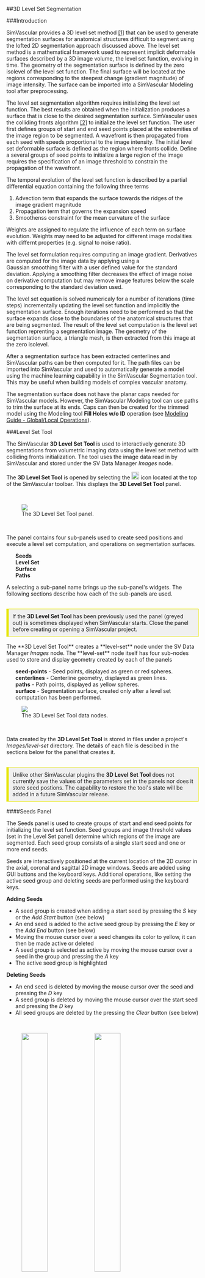 ##3D Level Set Segmentation 

###Introduction 

SimVascular provides a 3D level set method <a href="#ref-1">[1]</a> that can be used to generate segmentation surfaces for anatomical structures
difficult to segment using the lofted 2D segmentation approach discussed above. The level set method is a mathematical framework 
used to represent implicit deformable surfaces described by a 3D image volume, the level set function, evolving in time. The geometry 
of the segmentation surface is defined by the zero isolevel of the level set function. The final surface will be located at the 
regions corresponding to the steepest change (gradient magnitude) of image intensity. The surface can be imported into a SimVascular
Modeling tool after preprocessing.

The level set segmentation algorithm requires initializing the level set function. The best results are obtained when the 
initialization produces a surface that is close to the desired segmentation surface. SimVascular uses the colliding fronts 
algorithm <a href="#ref-2">[2]</a> to initialize the level set function. The user first defines groups of start and end 
seed points placed at the extremities of the image region to be segmented. A wavefront is then propagated from each seed with 
speeds proportional to the image intensity. The initial level set deformable surface is defined as the region where fronts collide.
Define a several groups of seed points to initialize a large region of the image requires the specification of an image threshold to 
constrain the propagation of the wavefront.

The temporal evolution of the level set function is described by a partial differential equation containing the following three terms  

<ol>
   <li> Advection term that expands the surface towards the ridges of the image gradient magnitude 

   <li> Propagation term that governs the expansion speed

   <li> Smoothenss constraint for the mean curvature of the surface </li>
</ol>

Weights are assigned to regulate the influence of each term on surface evolution. Weights may need to be adjusted for different image modalities
with differnt properties (e.g. signal to noise ratio).

The level set formulation requires computing an image gradient. Derivatives are computed for the image data by applying using a  
Gaussian smoothing filter with a user defined value for the standard deviation. Applying a smoothing filter decreases the effect of 
image noise on derivative computation but may remove image features below the scale corresponding to the standard deviation used.

The level set equation is solved numericaly for a number of iterations (time steps) incrementally updating the level set function and implicitly 
the segmentation surface. Enough iterations need to be performed so that the surface expands close to the boundaries of the anatomical structures 
that are being segmented. The result of the level set computation is the level set function reprenting a segmentation image. The geometry
of the segmentation surface, a triangle mesh, is then extracted from this image at the zero isolevel. 

After a segmentation surface has been extracted centerlines and SimVascular paths can be then computed for it. The path files can be
imported into SimVascular and used to automatically generate a model using the machine learning capability in the SimVascular Segmentation 
tool. This may be useful when building models of complex vascular anatomy.

The segmentation surface does not have the planar caps needed for SimVascular models. However, the SimVascular Modeling tool can use paths 
to trim the surface at its ends. Caps can then be created for the trimmed model using the Modeling tool <b>Fill Holes w/o ID</b> operation
(see <a href="http://simvascular.github.io/docsModelGuide.html#modelingEditingPolyData">Modeling Guide - Global/Local Operations</a>). 

<!-- ====================================== Level Set Tool ================================= -->

###Level Set Tool 

The SimVascular **3D Level Set Tool** is used to interactively generate 3D segmentations from volumetric imaging data using the
level set method with colliding fronts initialization. The tool uses the image data read in by SimVascular and stored under the
SV Data Manager <i>Images</i> node. 


The **3D Level Set Tool** is opened by selecting the 
<img src="documentation/modeling/imgs/3d-level-set/level-set-icon.png" width="20" height="20"> icon located at the top of the
SimVascular toolbar. This displays the **3D Level Set Tool** panel. 

<br>
<figure>
<img class="svImg svImgSm" src="documentation/modeling/imgs/3d-level-set/seeds-panel.png">
  <figcaption class="svCaption"> The 3D Level Set Tool panel. </figcaption>
</figure>
<br>

The panel contains four sub-panels used to create seed positions and execute a level set computation, and operations on segmentation surfaces. 
<ul style="list-style-type:none;">
  <li> <b> Seeds </b> </li>
  <li> <b> Level Set </b> </li>
  <li> <b> Surface </b> </li>
  <li> <b> Paths </b> </li>
</ul>

A selecting a sub-panel name brings up the sub-panel's widgets. The following sections describe how each of the sub-panels are used.

<br>
<div style="background-color: #F0F0F0; padding: 10px; border: 1px solid #e6e600; border-left: 6px solid #e6e600">
If the <b>3D Level Set Tool</b> has been previously used the panel (greyed out) is sometimes displayed when SimVascular starts. 
Close the panel before creating or opening a SimVascular project.
</div>

<br>
The **3D Level Set Tool** creates a **level-set** node under the SV Data Manager <i>Images</i> node. The **level-set** node
itself has four sub-nodes used to store and display geometry created by each of the panels

<ul style="list-style-type:none;">
  <li> <b>seed-points</b> - Seed points, displayed as green or red spheres. </li>
  <li> <b>centerlines</b> - Centerline geometry, displayed as green lines. </li>
  <li> <b>paths</b> - Path points, displayed as yellow spheres. </li>
  <li> <b>surface</b> - Segmentation surface, created only after a level set computation has been performed. </li>
</ul>

<figure>
<img class="svImg svImgSm" src="documentation/modeling/imgs/3d-level-set/data-manager-panel.png">
  <figcaption class="svCaption"> The 3D Level Set Tool data nodes. </figcaption>
</figure>
<br>

Data created by the <b>3D Level Set Tool</b> is stored in files under a project's <i>Images/level-set</i> directory. 
The details of each file is descibed in the sections below for the panel that creates it.

<br>
<div style="background-color: #F0F0F0; padding: 10px; border: 1px solid #e6e600; border-left: 6px solid #e6e600">
Unlike other SimVascular plugins the <b>3D Level Set Tool</b> does not currently save the values of the parameters set in the
panels nor does it store seed postions. The capability to restore the tool's state will be added in a future SimVascular release.
</div>

<!-- ====================================== Seeds Panel  ================================= -->

<br>
####Seeds Panel 

The Seeds panel is used to create groups of start and end seed points for initializing the level set function. Seed groups and
image threshold values (set in the Level Set panel) determine which regions of the image are segmented. Each seed group consists
of a single start seed and one or more end seeds.
 
Seeds are interactively positioned at the current location of the 2D cursor in the axial, coronal and sagittal 2D image windows. 
Seeds are added using GUI buttons and the keyboard keys. Additional operations, like setting the active seed group and deleting seeds
are performed using the keyboard keys.

<b> Adding Seeds </b>
<ul>
  <li> A seed group is created when adding a start seed by pressing the <i>S</i> key or the <i>Add Start</i> button (see below)  </li>
  <li> An end seed is added to the active seed group by pressing the <i>E</i> key or the <i>Add End</i> button (see below)  </li>
  <li> Moving the mouse cursor over a seed changes its color to yellow, it can then be made active or deleted </li>
  <li> A seed group is selected as active by moving the mouse cursor over a seed in the group and pressing the <i>A</i> key </li>
  <li> The active seed group is highlighted 
</ul>

<b> Deleting Seeds </b>
<ul>
  <li> An end seed is deleted by moving the mouse cursor over the seed and pressing the <i>D</i> key </li>
  <li> A seed group is deleted by moving the mouse cursor over the start seed and pressing the <i>D</i> key </li>
  <li> All seed groups are deleted by the pressing the <i>Clear</i> button (see below)  </li> 
</ul>

<br>
<figure>
  <img src="documentation/modeling/imgs/3d-level-set/seeds-panel-1a.png" style="float: left; width: 40%; margin-right: 5%; margin-bottom: 0.5em;">
  <img src="documentation/modeling/imgs/3d-level-set/seeds-panel-1b.png" style="float: left; width: 40%; margin-right: 1%; margin-bottom: 0.5em;">
  <p style="clear: both;">
  <figcaption> <i>Adding a start seed displayed as a green sphere (left) and an end seed displayed as a red sphere (right) at the 2D window crosshairs.  </i></figcaption>
</figure>
<br>

<br>
<img src="documentation/modeling/imgs/3d-level-set/seeds-panel.png" style="float: left; width: 30%; margin-right: 1%; margin-bottom: 0.5em;">

<i>Size</i> - The size of the spheres used to display seeds. The value is a multiple of the image voxel size. 

<i>Add Start</i> - Add a start seed at the location of the 2D crosshairs. A start seed can also be added by pressing the S key.

<i>Add End</i> - Add an end seed at the location of the 2D crosshairs. An end seed can also be added by pressing the E key.

<i>Clear</i> - Clear all seed groups. 

<p style="clear: both;">
 

<!-- ====================================== Level Set Panel  ================================= -->
<br>
####Level Set Panel 

The Level Set panel is used to set parameters for and execute the level set computation. Weights can be set that regulate the influence of 
each term in the level set equation. The higher the weight the more influence it will have on its property during the temporal evolution 
of the level set function.

When the level set computation has completed the segmentation surface is displayed in the graphics window.
The segmentation surface geometry is stored in a file named <i>surface.vtp</i> in the project's <i>Images/level-set</i> directory.

<br>
<img src="documentation/modeling/imgs/3d-level-set/level-set-panel.png" style="float: left; width: 30%; margin-right: 1%; margin-bottom: 0.5em;">

<i>Upper threshold</i> - The image upper threshold value.

<i>Lower threshold</i> - The image lower threshold value.

<i>Gradient magnitude SD</i> - The standard deviation value used for the Gaussian smoothing filter, measured in the units of image spacing. 

<i>Propagation weight</i> - The weight used to regulate the speed of surface expansion.

<i>Advection weight</i> - The weight used to regulate the attraction of the surface towards the ridges of the image gradient magnitude.

<i>Curvature weight</i> - The weight used to regulate the surface mean curvature smoothenss constraint.

<i>Number of iterations</i> - The number of iterations to incrementally update (evolve in time) the level set function. 

<i>Isosurface level</i> - The isolevel used to extract the segmentation surface from the level set function. 

<i>Execute</i> - Start the level set computation. 

<p style="clear: both;">


<!-- ====================================== Surface Panel  ================================= -->
<br>
####Surface Panel 

The Surface Panel is used to extract centerlines from a segmentation surface using VMTK <a href="#ref-3">[3]</a>.
Seed groups as the source and target points for the extract centerlines computation. 
End seeds in the interior of the segmentation surface may cause problems with the extract centerlines computation.
Use the Seeds Panel to delete any interior end seeds and rerun the extract centerlines computation.

When the extract centerlines computation has completed the centerlines are displayed as green lines in the graphics window. 
The centerline geometry is stored in a file named <i>centerlines.vtp</i> in the project's <i>Images/level-set</i> directory.

<img src="documentation/modeling/imgs/3d-level-set/surface-panel.png" style="float: left; width: 30%; margin-right: 1%; margin-bottom: 0.5em;">

<i>Compute Centerlines</i> - Start the extract centerlines computation for the current segmentation surface. 

<p style="clear: both;">


<!-- ====================================== Paths Panel  ================================= -->
<br>
####Paths Panel 

The Paths Panel is used to extract SimVascular paths from centerlines geometry. Paths are created for the different branches 
identified in the centerlines geometry. The number of path points created for each centerline depends on

<ol>
  <li> A multiplicative factor used to create evenly spaced points </li>
  <li> Tangent change tolerance along the centerline; more points are created for a curved centerline </li>
</ol>

When the extract paths computation has completed the paths are displayed as yellow spheres in the graphics window.
The path extracted is stored in a file named <i>path_N.pth</i>, where N = 1 to the number of paths, in the project's 
<i>Images/level-set</i> directory. Existing path files are removed before writting the new path files.

<br>
<img src="documentation/modeling/imgs/3d-level-set/paths-panel.png" style="float: left; width: 30%; margin-right: 1%; margin-bottom: 0.5em;">
<i>Distance multiplier</i> - The multiplicative factor used to sample centerline points for path control points. 
<i>Tangent change</i> - The maximum angle, in degrees, between centerlines tangents used to add a path control point.  
<i>Extract</i> - Extract paths from centerlines. 
<p style="clear: both;">

The centerlines geometry file contains a <i>CenterlineIds</i> data array used identify branches. This array is used to
extract paths, creating a path for each ID in the the array.


<!-- ====================================== Example 1 ================================= -->
<br>
###Example: Creating a Segmentation Surface 

This section demonstrates how to create a segmentation surface using the <b>3D Level Set Tool</b>. 

<b>Step 1 - Create a SimVascular project</b> <br>
Create a SimVascular project and read in the demo-image.vti image data file from the SimVascular <b>Demo Project</b>.
<figure>
<img class="svImg svImgXl" src="documentation/modeling/imgs/3d-level-set/example-1/fig-1.png">
</figure>

<br>
<b>Step 2 - Open the 3D Level Set Tool</b> <br>
Select the
<img src="documentation/modeling/imgs/3d-level-set/level-set-icon.png" width="20" height="20"> icon located at the top of the
SimVascular toolbar to open the **3D Level Set Tool** panel. Select the <i>Seeds</i> sub-panel.
<figure>
<img class="svImg svImgXl" src="documentation/modeling/imgs/3d-level-set/example-1/fig-2.png">
</figure>

<br>
<b>Step 3 - Create a start seed at the top of the aorta</b> <br>
Move the crosshairs in the 2D Saggital window to the top of the aorta, then move the crosshairs in the 2D Axial window to
the center of the aorta. Press the <i>S</i> key to create a start seed; it is displayed as a green sphere.
<figure>
<img class="svImg svImgXl" src="documentation/modeling/imgs/3d-level-set/example-1/fig-3.png">
</figure>

<br>
<b>Step 4 - Create end seeds for the left and right iliacs</b> <br>
Move the crosshairs in the 2D Saggital window down until the iliac arteries can be seen in the 2D Axial window. Move the crosshairs 
in the 2D Axial window to the center of the left iliac and press the <i>E</i> key to create an end seed.  
Move the crosshairs in the 2D Axial window to the center of the rigth iliac and press the <i>E</i> key to create another end seed.
The end seeds are displayed as a red spheres.
<figure>
<img class="svImg svImgXl" src="documentation/modeling/imgs/3d-level-set/example-1/fig-4.png">
</figure>

<br>
<b>Step 5 - Set level set parameters and start the level set computation </b> <br>
Select the <i>Level Set</i> sub-panel. Set the <i>Upper threshold</i> value to 240.0 and the <i>Lower threshold</i> value to 60.0.
Press the <i>Execute</i> button to start the level set computation. The segmentation surface is displayed as a 
grey triangular mesh.
<figure>
<img class="svImg svImgXl" src="documentation/modeling/imgs/3d-level-set/example-1/fig-5.png">
</figure>

<br>
<b>Step 6 - Extract centerlines from the segmentation surface </b> <br>
Select the <i>Surface</i> sub-panel. Press the <i>Compute Centerlines</i> button to start the extract centerlines computation. 
Switch to the <i>Big 3D</i> view and set the opacity of the segmentation surface to 0.5 and its color to orange. The centerlines
are displayed as green lines.
<figure>
<img class="svImg svImgXl" src="documentation/modeling/imgs/3d-level-set/example-1/fig-6.png">
</figure>

<br>
<b>Step 7 - Extract SimVascular paths from centerlines geometry </b> <br>
Select the <i>Paths</i> sub-panel. Press the <i>Extract</i> button to extract paths from the centerlines geometry. Change the
segmentation surface color to white and zoom in a bit to see the path points displayed as yellow spheres.
<figure>
<img class="svImg svImgXl" src="documentation/modeling/imgs/3d-level-set/example-1/fig-7.png">
</figure>

<br>
<b>Step 8 - Save data</b> <br>
Save the project. There will now be four files under the <i>Images/level-set</i> directory
<ul>
  <li> surface.vtp - The segmentation surface </li>
  <li> centerlines.vtp - The centerlines geometry </li>
  <li> path_1.pth, path_2.pth - The path files extracted from the centerlines geometry. </li>
<div>
  <ul>
    <li> path_1.pth - The path from the start of the aorta to the end of the right iliac</li>
    <li> path_2.pth - The path from the iliac branch to the end of the left iliac</li>
  </ul>
</div>
</ul>

Two path files are created because the centerlines geometry <i>CenterlineIds</i> data array, used identify 
branches and paths, contains two IDs. 

<figure>
  <img src="documentation/modeling/imgs/3d-level-set/example-1/fig-8.png" style="float: left; width: 30%; margin-right: 5%; margin-bottom: 0.5em;">
  <p style="clear: both;">
  <figcaption> <i> Centerlines geometry color mapped with CenterlineIds showing two IDs, 0 and 1. </i></figcaption>
</figure>
<br>



<!-- ====================================== References ================================= -->

<br>
### References
<a id="ref-1"> [1] Osher, S.J. and Fedkiw, R.P., **Level Set Methods and Dynamic Implicit Surfaces**, Springer-Verlag (2002) </a>

<a id="ref-2"> [2]  Antiga, L., Piccinelli, M., Botti, L. et al., **An image-based modeling framework for patient-specific computational hemodynamics**, Med Biol Eng Comput 46, 1097 (2008) </a>

<a id="ref-3"> [3]  <a href="http://www.vmtk.org/tutorials/Centerlines.html">VMTK Centerlines Tutorial</a>



